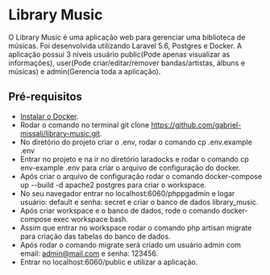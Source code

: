 # Library Music

O Library Music é uma aplicação web para gerenciar uma biblioteca de músicas. Foi desenvolvida utilizando Laravel 5.6, Postgres e Docker. A aplicação possui 3 níveis usuário public(Pode apenas visualizar as informações), user(Pode criar/editar/remover bandas/artistas, álbuns e músicas) e admin(Gerencia toda a aplicação).


## Pré-requisitos

- [Instalar o Docker](https://docs.docker.com/compose/install/).
- Rodar o comando no terminal git clone https://github.com/gabriel-missali/library-music.git.
- No diretório do projeto criar o .env, rodar o comando cp .env.example .env
- Entrar no projeto e na ir no diretório laradocks e rodar o comando cp env-example .env para criar o arquivo de configuração do docker.
- Após criar o arquivo de configuração rodar o comando docker-compose up --build -d apache2 postgres para criar o workspace.
- No seu navegador entrar no localhost:6060/phppgadmin e logar usuário: default e senha: secret e criar o banco de dados library_music.
- Após criar workspace e o banco de dados, rode o comando docker-compose exec workspace bash.
- Assim que entrar no workspace rodar o comando php artisan migrate para criação das tabelas do banco de dados.
- Após rodar o comando migrate será criado um usuário admin com email: admin@mail.com e senha: 123456.
- Entrar no localhost:6060/public e utilizar a aplicação.
